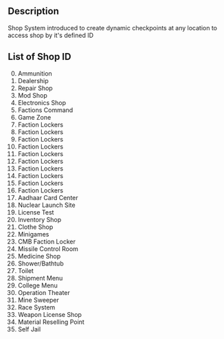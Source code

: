 ## Description
Shop System introduced to create dynamic checkpoints at any location to access shop by it's defined ID

## List of Shop ID

0. Ammunition
0. Dealership
0. Repair Shop
0. Mod Shop
0. Electronics Shop
0. Factions Command
0. Game Zone
0. Faction Lockers
0. Faction Lockers
0. Faction Lockers
0. Faction Lockers
0. Faction Lockers
0. Faction Lockers
0. Faction Lockers
0. Faction Lockers
0. Faction Lockers
0. Faction Lockers
0. Aadhaar Card Center
0. Nuclear Launch Site
0. License Test
0. Inventory Shop
0. Clothe Shop
0. Minigames
0. CMB Faction Locker
0. Missile Control Room
0. Medicine Shop
0. Shower/Bathtub
0. Toilet
0. Shipment Menu
0. College Menu
0. Operation Theater
0. Mine Sweeper
0. Race System
0. Weapon License Shop
0. Material Reselling Point
0. Self Jail